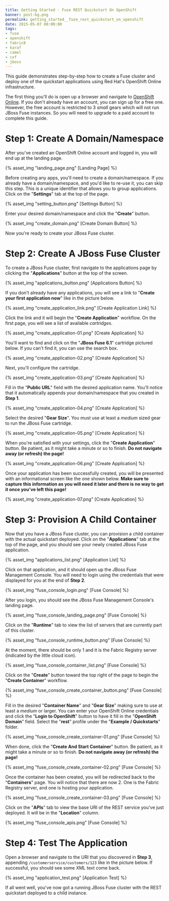 ```yaml
---
title: Getting Started - Fuse REST Quickstart On OpenShift
banner: post-bg.png
permalink: getting_started__fuse_rest_quickstart_on_openshift
date: 2015-05-07 00:00:00
tags:
- fuse
- openshift
- fabric8
- karaf
- camel
- cxf
- jboss
---
```



This guide demonstrates step-by-step how to create a Fuse cluster and deploy one of the quickstart applications using Red Hat's OpenShift Online infrastructure.<!-- more -->

The first thing you'll do is open up a browser and navigate to [OpenShift Online](https://openshift.redhat.com/). If you don't already have an account, you can sign up for a free one. However, the free account is restricted to 3 _small_ gears which will not run JBoss Fuse instances. So you will need to upgrade to a paid account to complete this guide.

# Step 1: Create A Domain/Namespace

After you've created an OpenShift Online account and logged in, you will end up at the landing page.

{% asset_img "landing_page.png" [Landing Page] %}

Before creating any apps, you'll need to create a domain/namespace. If you already have a domain/namespace, and you'd like to re-use it, you can skip this step. This is a unique identifier that allows you to group applications. Click on the "__Settings__" tab at the top of the page.

{% asset_img "setting_button.png" [Settings Button] %}

Enter your desired domain/namespace and click the "__Create__" button.

{% asset_img "create_domain.png" [Create Domain Button] %}

Now you're ready to create your JBoss Fuse cluster.

# Step 2: Create A JBoss Fuse Cluster

To create a JBoss Fuse cluster, first navigate to the applications page by clicking the "__Applications__" button at the top of the screen.

{% asset_img "applications_button.png" [Applications Button] %}

If you don't already have any applications, you will see a link to "__Create your first application now__" like in the picture below.

{% asset_img "create_application_link.png" [Create Application Link] %}

Click the link and it will begin the "__Create Application__" workflow. On the first page, you will see a list of available _cartridges_.

{% asset_img "create_application-01.png" [Create Application] %}

You'll want to find and click on the "__JBoss Fuse 6.1__" cartridge pictured below. If you can't find it, you can use the search box.

{% asset_img "create_application-02.png" [Create Application] %}

Next, you'll configure the cartridge.

{% asset_img "create_application-03.png" [Create Application] %}

Fill in the "__Public URL__" field with the desired application name. You'll notice that it automatically appends your domain/namespace that you created in __Step 1__.

{% asset_img "create_application-04.png" [Create Application] %}

Select the desired "__Gear Size__". You must use at least a _medium_ sized gear to run the JBoss Fuse cartridge.

{% asset_img "create_application-05.png" [Create Application] %}

When you're satisfied with your settings, click the "__Create Application__" button. Be patient, as it might take a minute or so to finish. __Do not navigate away (or refresh) the page!__

{% asset_img "create_application-06.png" [Create Application] %}

Once your application has been successfully created, you will be presented with an informational screen like the one shown below. __Make sure to capture this information as you will need it later and there is no way to get it once you've left this page!__

{% asset_img "create_application-07.png" [Create Application] %}

# Step 3: Provision A Child Container

Now that you have a JBoss Fuse cluster, you can provision a child container with the actual quickstart deployed. Click on the "__Applications__" tab at the top of the page, and you should see your newly created JBoss Fuse application.

{% asset_img "applications_list.png" [Application List] %}

Click on that application, and it should open up the JBoss Fuse Management Console. You will need to login using the credentials that were displayed for you at the end of __Step 2__.

{% asset_img "fuse_console_login.png" [Fuse Console] %}

After you login, you should see the JBoss Fuse Management Console's landing page.

{% asset_img "fuse_console_landing_page.png" [Fuse Console] %}

Click on the "__Runtime__" tab to view the list of servers that are currently part of this cluster.

{% asset_img "fuse_console_runtime_button.png" [Fuse Console] %}

At the moment, there should be only 1 and it is the Fabric Registry server (indicated by the little cloud icon).

{% asset_img "fuse_console_container_list.png" [Fuse Console] %}

Click on the "__Create__" button toward the top right of the page to begin the "__Create Container__" workflow.

{% asset_img "fuse_console_create_container_button.png" [Fuse Console] %}

Fill in the desired "__Container Name__" and "__Gear Size__" making sure to use at least a _medium_ or larger. You can enter your OpenShift Online credentials and click the "__Login to OpenShift__" button to have it fill in the "__OpenShift Domain__" field. Select the "__rest__" profile under the "__Example / Quickstarts__" folder.

{% asset_img "fuse_console_create_container-01.png" [Fuse Console] %}

When done, click the "__Create And Start Container__" button. Be patient, as it might take a minute or so to finish. __Do not navigate away (or refresh) the page!__

{% asset_img "fuse_console_create_container-02.png" [Fuse Console] %}

Once the container has been created, you will be redirected back to the "__Containers__" page. You will notice that there are now 2. One is the Fabric Registry server, and one is hosting your application.

{% asset_img "fuse_console_create_container-03.png" [Fuse Console] %}

Click on the "__APIs__" tab to view the base URI of the REST service you've just deployed. It will be in the "__Location__" column.

{% asset_img "fuse_console_apis.png" [Fuse Console] %}

# Step 4: Test The Application

Open a browser and navigate to the URI that you discovered in __Step 3__, appending `/customerservice/customers/123` like in the picture below. If successful, you should see some XML text come back.

{% asset_img "application_test.png" [Application Test] %}

If all went well, you've now got a running JBoss Fuse cluster with the REST quickstart deployed to a child instance.
